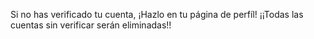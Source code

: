 Si no has verificado tu cuenta, ¡Hazlo en tu página de perfíl! ¡¡Todas las cuentas sin verificar serán eliminadas!!

